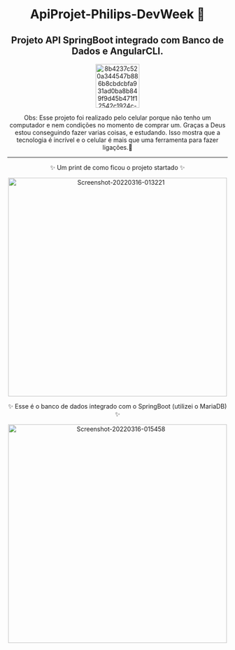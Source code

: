 <div align="center">

# ApiProjet-Philips-DevWeek 🚀
## Projeto API SpringBoot integrado com Banco de Dados e AngularCLI.

<a href="https://ibb.co/wcz9Fwt">
  <img height= "100" src="https://i.ibb.co/qJrt3W6/8b4237c520a344547b886b8cbdcbfa931ad0ba8b849f9d45b471f12542c1924c-0.png" alt="8b4237c520a344547b886b8cbdcbfa931ad0ba8b849f9d45b471f12542c1924c-0" border="0"></a>

Obs: Esse projeto foi realizado pelo celular porque não tenho um computador e nem condições no momento de comprar um. Graças a Deus estou conseguindo fazer varias coisas, e estudando. Isso mostra que a tecnologia é incrível e o celular é mais que uma ferramenta para fazer ligações.🥰

---

✨ Um print de como ficou o projeto startado ✨

<a href="https://ibb.co/SPLKnMP">
  <img height= "500" src="https://i.ibb.co/bPfrBCP/Screenshot-20220316-013221.png" alt="Screenshot-20220316-013221" border="0" /></a>

✨ Esse é o banco de dados integrado com o SpringBoot (utilizei o MariaDB) ✨

<a href="https://ibb.co/ZSjYB2b">
  <img height= "500" src="https://i.ibb.co/cwBC6Ys/Screenshot-20220316-015458.png" alt="Screenshot-20220316-015458" border="0" /></a>

</div>
